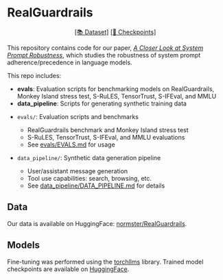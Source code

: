 # RealGuardrails

<div align="center">

[[📚 Dataset]](https://huggingface.co/datasets/normster/RealGuardrails) [[🏁 Checkpoints]](https://huggingface.co/collections/normster/realguardrails-67ad484a279716130f624a49)

</div>

This repository contains code for our paper, [_A Closer Look at System Prompt Robustness_](./paper.pdf), which studies the robustness of system prompt adherence/precedence in language models.

This repo includes:

* **evals**: Evaluation scripts for benchmarking models on RealGuardrails, Monkey Island stress test, S-RuLES, TensorTrust, S-IFEval, and MMLU
* **data_pipeline**: Scripts for generating synthetic training data

- `evals/`: Evaluation scripts and benchmarks
  - RealGuardrails benchmark and Monkey Island stress test
  - S-RuLES, TensorTrust, S-IFEval, and MMLU evaluations
  - See [evals/EVALS.md](evals/EVALS.md) for usage

- `data_pipeline/`: Synthetic data generation pipeline
  - User/assistant message generation
  - Tool use capabilities: search, browsing, etc.
  - See [data_pipeline/DATA_PIPELINE.md](data_pipeline/DATA_PIPELINE.md) for details

## Data

Our data is available on HuggingFace: [normster/RealGuardrails](https://huggingface.co/datasets/normster/RealGuardrails).

## Models

Fine-tuning was performed using the [torchllms](https://github.com/normster/torchllms) library. Trained model checkpoints are available on [HuggingFace](https://huggingface.co/collections/normster/realguardrails-models-67ad484a279716130f624a49).